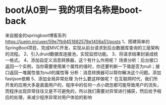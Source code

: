# boot从0到一 我的项目名称是boot-back
来自掘金的springboot博客系列 https://juejin.im/user/59e7fb9451882578e1406a51/posts
1、搭建简单的SpringBoot项目，完成MVC开发，实现从前台请求到后台数据库查询的三层架构的流程。
2、引入druid数据库连接池，实现监控功能。
3、将请求结果封装成统一格式。
4、添加自定义消息转换器，这个有什么作用呢？
场景分析：后台接口返回一个实例，当你需要使用某个属性的值时，你还要判断一下值是否为null；接口返回一堆属性值为null的属性等
分析：消息转换器可以帮你解决这个问题。添加fastjson依赖
5、添加全局异常处理
为什么要这样做呢？
在互联网时代，我们所开发的应用大多是直面用户的，程序中的任何一点小疏忽都可能导致用户的流失，而程序出现异常往往又是不可避免的，所以我们需要对异常进行捕获，然后给予相应的处理，来减少程序异常对用户体验的影响
